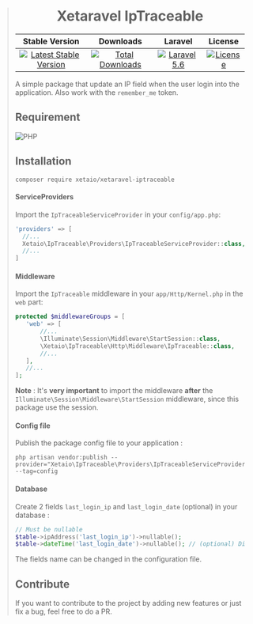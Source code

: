 > <h1 align="center">Xetaravel IpTraceable</h1>
>
> |Stable Version|Downloads|Laravel|License|
> |:-------:|:------:|:-------:|:-------:|
> |[![Latest Stable Version](https://img.shields.io/packagist/v/XetaIO/Xetaravel-IpTraceable.svg?style=flat-square)](https://packagist.org/packages/xetaio/xetaravel-iptraceable)|[![Total Downloads](https://img.shields.io/packagist/dt/xetaio/xetaravel-iptraceable.svg?style=flat-square)](https://packagist.org/packages/xetaio/xetaravel-iptraceable)|[![Laravel 5.6](https://img.shields.io/badge/Laravel->=7.0-f4645f.svg?style=flat-square)](http://laravel.com)|[![License](https://img.shields.io/badge/license-MIT-brightgreen.svg?style=flat-square)](https://github.com/XetaIO/Xetaravel-IpTraceable/blob/master/LICENSE)|
>
> A simple package that update an IP field when the user login into the application. Also work with the `remember_me` token.
>
> ## Requirement
> ![PHP](https://img.shields.io/badge/PHP->=7.2.5-brightgreen.svg?style=flat-square)
>
> ## Installation
>
> ```
> composer require xetaio/xetaravel-iptraceable
> ```
>
> #### ServiceProviders
> Import the `IpTraceableServiceProvider` in your `config/app.php`:
> ```php
> 'providers' => [
>   //...
>   Xetaio\IpTraceable\Providers\IpTraceableServiceProvider::class,
>   //...
> ]
> ```
>
> #### Middleware
> Import the `IpTraceable` middleware in your `app/Http/Kernel.php` in the `web` part:
> ```php
> protected $middlewareGroups = [
>    'web' => [
>        //...
>        \Illuminate\Session\Middleware\StartSession::class,
>        \Xetaio\IpTraceable\Http\Middleware\IpTraceable::class,
>        //...
>    ],
>    //...
> ];
> ```
> **Note** : It's **very important** to import the middleware **after** the `Illuminate\Session\Middleware\StartSession` middleware, since this package use the session.
>
> #### Config file
> Publish the package config file to your application :
> ```
> php artisan vendor:publish --provider="Xetaio\IpTraceable\Providers\IpTraceableServiceProvider" --tag=config
> ```
>
> #### Database
> Create 2 fields `last_login_ip` and `last_login_date` (optional) in your database :
> ```php
> // Must be nullable
> $table->ipAddress('last_login_ip')->nullable();
> $table->dateTime('last_login_date')->nullable(); // (optional) Disabled by default
> ```
> The fields name can be changed in the configuration file.
> ## Contribute
> If you want to contribute to the project by adding new features or just fix a bug, feel free to do a PR.

